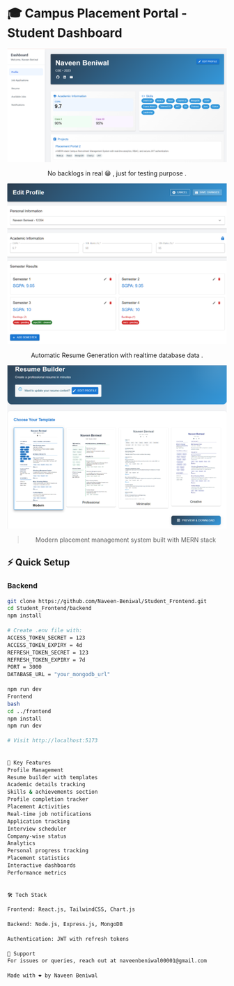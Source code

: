 # 🎓 Campus Placement Portal - Student Dashboard

<div align="center">
  <img src="./frontend/src/assets/dashboard.png" alt="Dashboard Preview" width="800"/>

  
  No backlogs in real 😁 , just for testing purpose .

  
  <img src="./frontend/src/assets/editDashboard.png" alt="Dashboard Preview" width="800"/>

  Automatic Resume Generation with realtime database data .

  
  <img src="./frontend/src/assets/resume.png" alt="Dashboard Preview" width="800"/>
  
  > Modern placement management system built with MERN stack
</div>

## ⚡ Quick Setup

### Backend
```bash
git clone https://github.com/Naveen-Beniwal/Student_Frontend.git
cd Student_Frontend/backend
npm install

# Create .env file with:
ACCESS_TOKEN_SECRET = 123
ACCESS_TOKEN_EXPIRY = 4d
REFRESH_TOKEN_SECRET = 123
REFRESH_TOKEN_EXPIRY = 7d
PORT = 3000
DATABASE_URL = "your_mongodb_url"

npm run dev
Frontend
bash
cd ../frontend
npm install
npm run dev

# Visit http://localhost:5173


🌟 Key Features
Profile Management
Resume builder with templates
Academic details tracking
Skills & achievements section
Profile completion tracker
Placement Activities
Real-time job notifications
Application tracking
Interview scheduler
Company-wise status
Analytics
Personal progress tracking
Placement statistics
Interactive dashboards
Performance metrics


🛠️ Tech Stack

Frontend: React.js, TailwindCSS, Chart.js

Backend: Node.js, Express.js, MongoDB

Authentication: JWT with refresh tokens

🤝 Support
For issues or queries, reach out at naveenbeniwal00001@gmail.com

Made with ❤️ by Naveen Beniwal
```
